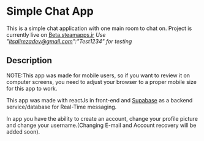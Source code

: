 # Simple Chat App

This is a simple chat application with one main room to chat on.
Project is currently live on [Beta.steamapps.ir](http://beta.steamapps.ir/) *Use "itsalirezadev@gmail.com":"Test1234" for testing*

## Description
NOTE:This app was made for mobile users, so if you want to review it on computer screens, you need to adjust your browser to a proper mobile size for this app to work.

This app was made with reactJs in front-end and [Supabase](https://supabase.com/) as a backend service/database for Real-Time messaging.

In app you have the ability to create an account, change your profile picture and change your username.(Changing E-mail and Account recovery will be added soon).




